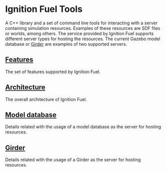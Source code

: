 # Ignition Fuel Tools

A C++ library and a set of command line tools for interacting with a server containing simulation resources. Examples of these resources are SDF files or worlds, among others. The service provided by Ignition Fuel supports different server types for hosting the resources. The current Gazebo model database or [Girder](https://girder.readthedocs.io/en/latest/) are examples of two supported servers.


## [Features](https://bitbucket.org/osrf/ign-fuel-tools/wiki/features)
The set of features supported by Ignition Fuel.

## [Architecture](https://bitbucket.org/osrf/ign-fuel-tools/wiki/architecture)
The overall architecture of Ignition Fuel.

## [Model database](https://bitbucket.org/osrf/ign-fuel-tools/wiki/model_database)
Details related with the usage of a model database as the server for hosting resources.

## [Girder](https://bitbucket.org/osrf/ign-fuel-tools/wiki/girder)
Details related with the usage of a Girder as the server for hosting resources.